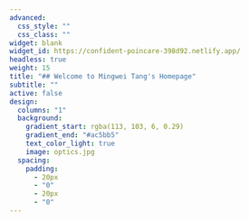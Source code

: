 ```yaml
---
advanced:
  css_style: ""
  css_class: ""
widget: blank
widget_id: https://confident-poincare-398d92.netlify.app/
headless: true
weight: 15
title: "## Welcome to Mingwei Tang's Homepage"
subtitle: ""
active: false
design:
  columns: "1"
  background:
    gradient_start: rgba(113, 103, 6, 0.29)
    gradient_end: "#ac5bb5"
    text_color_light: true
    image: optics.jpg
  spacing:
    padding:
      - 20px
      - "0"
      - 20px
      - "0"
---
```


